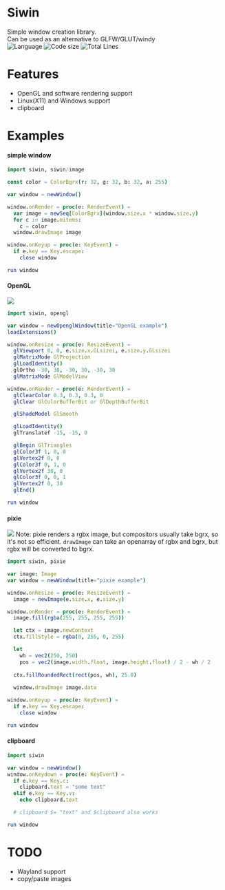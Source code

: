 # Siwin

Simple window creation library.  
Can be used as an alternative to GLFW/GLUT/windy  
![Language](https://img.shields.io/badge/language-Nim-orange.svg?style=flat-square) ![Code size](https://img.shields.io/github/languages/code-size/levovix0/siwin?style=flat-square) ![Total Lines](https://img.shields.io/tokei/lines/github/levovix0/siwin?color=purple&style=flat-square)


# Features
* OpenGL and software rendering support
* Linux(X11) and Windows support
* clipboard

# Examples

#### simple window
```nim
import siwin, siwin/image

const color = ColorBgrx(r: 32, g: 32, b: 32, a: 255)

var window = newWindow()

window.onRender = proc(e: RenderEvent) =
  var image = newSeq[ColorBgrx](window.size.x * window.size.y)
  for c in image.mitems:
    c = color
  window.drawImage image

window.onKeyup = proc(e: KeyEvent) =
  if e.key == Key.escape:
    close window

run window
```

#### OpenGL
![](https://ia.wampi.ru/2021/09/07/31.png)
```nim
import siwin, opengl

var window = newOpenglWindow(title="OpenGL example")
loadExtensions()

window.onResize = proc(e: ResizeEvent) =
  glViewport 0, 0, e.size.x.GLsizei, e.size.y.GLsizei
  glMatrixMode GlProjection
  glLoadIdentity()
  glOrtho -30, 30, -30, 30, -30, 30
  glMatrixMode GlModelView

window.onRender = proc(e: RenderEvent) =
  glClearColor 0.3, 0.3, 0.3, 0
  glClear GlColorBufferBit or GlDepthBufferBit

  glShadeModel GlSmooth

  glLoadIdentity()
  glTranslatef -15, -15, 0

  glBegin GlTriangles
  glColor3f 1, 0, 0
  glVertex2f 0, 0
  glColor3f 0, 1, 0
  glVertex2f 30, 0
  glColor3f 0, 0, 1
  glVertex2f 0, 30
  glEnd()

run window
```

#### pixie
![](https://ia.wampi.ru/2021/09/07/32.png)
Note: pixie renders a rgbx image, but compositors usually take bgrx, so it's not so efficient.
`drawImage` can take an openarray of rgbx and bgrx, but rgbx will be converted to bgrx.
```nim
import siwin, pixie

var image: Image
var window = newWindow(title="pixie example")

window.onResize = proc(e: ResizeEvent) =
  image = newImage(e.size.x, e.size.y)

window.onRender = proc(e: RenderEvent) =
  image.fill(rgba(255, 255, 255, 255))

  let ctx = image.newContext
  ctx.fillStyle = rgba(0, 255, 0, 255)

  let
    wh = vec2(250, 250)
    pos = vec2(image.width.float, image.height.float) / 2 - wh / 2
  
  ctx.fillRoundedRect(rect(pos, wh), 25.0)
  
  window.drawImage image.data

window.onKeyup = proc(e: KeyEvent) =
  if e.key == Key.escape:
    close window

run window
```

#### clipboard
```nim
import siwin

var window = newWindow()
window.onKeydown = proc(e: KeyEvent) =
  if e.key == Key.c:
    clipboard.text = "some text"
  elif e.key == Key.v:
    echo clipboard.text

  # clipboard $= "text" and $clipboard also works

run window
```

# TODO
* Wayland support
* copy/paste images
